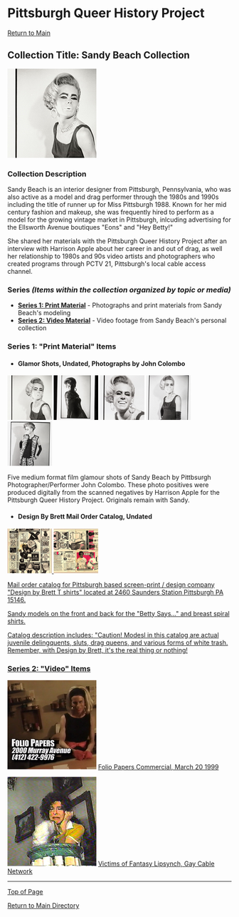 # Pittsburgh Queer History Project

[Return to Main](https://github.com/happle-happle/pqhp-digital-archive/tree/main)

## Collection Title: Sandy Beach Collection

[![black and white photograph of a drag queen in a vintage silk sleeveless blouse](/collections/Sandy-Beach-Collection/image-files/glamor1thumb.jpg)](https://github.com/happle-happle/pqhp-digital-archive/blob/main/collections/Sandy-Beach-Collection/Sandy-Beach-Description.md)

### Collection Description
Sandy Beach is an interior designer from Pittsburgh, Pennsylvania, who was also active as a model and drag performer through the 1980s and 1990s including the title of runner up for Miss Pittsburgh 1988. Known for her mid century fashion and makeup, she was frequently hired to perform as a model for the growing vintage market in Pittsburgh, inlcuding advertising for the Ellsworth Avenue boutiques "Eons" and "Hey Betty!"

She shared her materials with the Pittsburgh Queer History Project after an interview with Harrison Apple about her career in and out of drag, as well her relationship to 1980s and 90s video artists and photographers who created programs through PCTV 21, Pittsburgh's local cable access channel. 

### Series *(Items within the collection organized by topic or media)*
- [**Series 1: Print Material**](#series-1-print-material-items) - Photographs and print materials from Sandy Beach's modeling
- [**Series 2: Video Material**](#series-2-video-items) - Video footage from Sandy Beach's personal collection

### Series 1: "Print Material" Items
- #### Glamor Shots, Undated, Photographs by John Colombo
<p float="left">
  <a href="/collections/Sandy-Beach-Collection/image-files/glamor1.jpg"/><img src="/collections/Sandy-Beach-Collection/image-files/glamor1thumb.jpg" width="100" /></a>
  <a href="/collections/Sandy-Beach-Collection/image-files/glamor2.jpg"/><img src="/collections/Sandy-Beach-Collection/image-files/glamor2thumb.jpg" width="100" /></a>
  <a href="/collections/Sandy-Beach-Collection/image-files/glamor3.jpg"/><img src="/collections/Sandy-Beach-Collection/image-files/glamor3thumb.jpg" width="100" /></a>
  <a href="/collections/Sandy-Beach-Collection/image-files/glamor4.jpg"/><img src="/collections/Sandy-Beach-Collection/image-files/glamor4thumb.jpg" width="100" /></a>
  <a href="/collections/Sandy-Beach-Collection/image-files/glamor5.jpg"/><img src="/collections/Sandy-Beach-Collection/image-files/glamor5thumb.jpg" width="100" /></a>
</p>

Five medium format film glamour shots of Sandy Beach by Pittbsurgh Photographer/Performer John Colombo. These photo positives were produced digitally from the scanned negatives by Harrison Apple for the Pittsburgh Queer History Project. Originals remain with Sandy.

- #### Design By Brett Mail Order Catalog, Undated
<p float="left">
  <a href="/collections/Sandy-Beach-Collection/image-files/bretdesign.jpg"/><img src="/collections/Sandy-Beach-Collection/image-files/bretdesign1thumb.jpg" width="100" />
  <a href="/collections/Sandy-Beach-Collection/image-files/bretdesign2.jpg"/><img src="/collections/Sandy-Beach-Collection/image-files/bretdesign2thumb.jpg" width="100" />
</p>
Mail order catalog for Pittsburgh based screen-print / design company "Design by Brett T shirts" located at 2460 Saunders Station Pittsburgh PA 15146.

Sandy models on the front and back for the "Betty Says..." and breast spiral shirts.

Catalog description includes:
"Caution! Modesl in this catalog are actual juvenile delingquents, sluts, drag queens, and various forms of white trash. Remember, with Design by Brett, it's the real thing or nothing!


### Series 2: "Video" Items

[![a blonde drag queen sits at a desk in a black dress with the text folio papers and its murray avenue address](/collections/Sandy-Beach-Collection/image-files/papersthumb.png)](https://vimeo.com/355874847?share=copy) [Folio Papers Commercial, March 20 1999](https://vimeo.com/355874847?share=copy)

[![a drag queen leans her head on a marble and brass newel post](/collections/Sandy-Beach-Collection/image-files/victimsthumb.png)](https://vimeo.com/455594708?share=copy) [Victims of Fantasy Lipsynch, Gay Cable Network](https://vimeo.com/455594708?share=copy)

--- 

[Top of Page](#pittsburgh-queer-history-project)

[Return to Main Directory](https://github.com/happle-happle/pqhp-digital-archive/tree/main)
